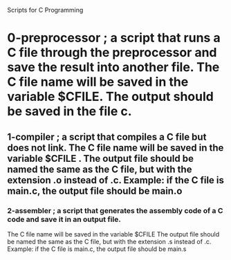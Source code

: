 Scripts for C Programming
# 0-preprocessor  ;  a script that runs a C file through the preprocessor and save the result into another file. The C file name will be saved in the variable $CFILE. The output should be saved in the file c.
## 1-compiler  ; a script that compiles a C file but does not link. The C file name will be saved in the variable $CFILE . The output file should be named the same as the C file, but with the extension .o instead of .c.  Example: if the C file is main.c, the output file should be main.o
### 2-assembler  ; a script that generates the assembly code of a C code and save it in an output file.
The C file name will be saved in the variable $CFILE
The output file should be named the same as the C file, but with the extension .s instead of .c.
Example: if the C file is main.c, the output file should be main.s

